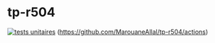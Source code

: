 # tp-r504
[![tests unitaires](https://github.com/MarouaneAllal/tp-r504/actions/workflows/pytest.yml/badge.svg)](https://github.com/MarouaneAllal/tp-r504/actions/workflows/pytest.yml) (https://github.com/MarouaneAllal/tp-r504/actions)
